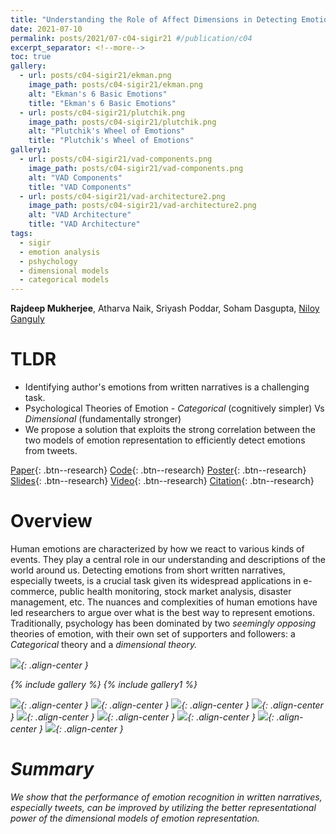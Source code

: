 ```yaml
---
title: "Understanding the Role of Affect Dimensions in Detecting Emotions from Tweets: A Multi-task Approach"
date: 2021-07-10
permalink: posts/2021/07-c04-sigir21 #/publication/c04 
excerpt_separator: <!--more-->
toc: true
gallery:
  - url: posts/c04-sigir21/ekman.png
    image_path: posts/c04-sigir21/ekman.png
    alt: "Ekman's 6 Basic Emotions"
    title: "Ekman's 6 Basic Emotions"
  - url: posts/c04-sigir21/plutchik.png
    image_path: posts/c04-sigir21/plutchik.png
    alt: "Plutchik's Wheel of Emotions"
    title: "Plutchik's Wheel of Emotions"
gallery1:
  - url: posts/c04-sigir21/vad-components.png
    image_path: posts/c04-sigir21/vad-components.png
    alt: "VAD Components"
    title: "VAD Components"
  - url: posts/c04-sigir21/vad-architecture2.png
    image_path: posts/c04-sigir21/vad-architecture2.png
    alt: "VAD Architecture"
    title: "VAD Architecture"
tags:
  - sigir
  - emotion analysis
  - pshychology
  - dimensional models
  - categorical models
---
```


<!--more-->
<b>Rajdeep Mukherjee</b>, Atharva Naik, Sriyash Poddar, Soham Dasgupta, <a href="http://www.facweb.iitkgp.ac.in/~niloy/">Niloy Ganguly</a>

# TLDR

<ul>
  <li> Identifying author's emotions from written narratives is a challenging task. </li>
  <li> Psychological Theories of Emotion - <i> Categorical </i> (cognitively simpler) Vs <i> Dimensional </i> (fundamentally stronger) </li>
  <li> We propose a solution that exploits the strong correlation between the two models of emotion representation to efficiently detect emotions from tweets. </li>
</ul>

[Paper](/files/pdf/research/c04.pdf){: .btn--research} [Code](https://github.com/atharva-naik/VADEC/){: .btn--research} [Poster](/files/pdf/research/VADEC_SIGIR2021_Poster.pdf){: .btn--research} [Slides](https://docs.google.com/presentation/d/e/2PACX-1vQpnzCkBpsfsG5ah-KKegGFc90IwTHZiLkzB76kUXlrmrz7m-6JnWl3-uTfoFs-LsNVbmPE2JqAXdHT/pub?start=false&loop=false&delayms=3000){: .btn--research} [Video](https://files.atypon.com/acm/a419079f7fed8d5a4e1e8cf5553b7139){: .btn--research} [Citation](https://dl.acm.org/doi/10.1145/3404835.3463080){: .btn--research}

# Overview

Human emotions are characterized by how we react to various kinds of events. They play a central role in our understanding and descriptions of the world around us. Detecting emotions from short written narratives, especially tweets, is a crucial task
given its widespread applications in e-commerce, public health monitoring, stock market analysis, disaster management, etc. The nuances and complexities of human emotions have led researchers to argue over what is the best way to represent emotions. Traditionally, psychology has been dominated by two <i> seemingly opposing </i> theories of emotion, with their own set of supporters and followers: a <i> Categorical </i> theory and a <i> dimensional <i> theory.

![](/images/posts/c04-sigir21/catDim.png){: .align-center }


{% include gallery %}
{% include gallery1 %}


![](/images/posts/c04-sigir21/emotions.png){: .align-center }
![](/images/posts/c04-sigir21/vad.png){: .align-center }
![](/images/posts/c04-sigir21/task.png){: .align-center }
![](/images/posts/c04-sigir21/EC_results.png){: .align-center }
![](/images/posts/c04-sigir21/VAD_results.png){: .align-center }
![](/images/posts/c04-sigir21/qualitative.png){: .align-center }
![](/images/posts/c04-sigir21/covid-subclasses.png){: .align-center }
![](/images/posts/c04-sigir21/annoyed.png){: .align-center }
![](/images/posts/c04-sigir21/optimism.png){: .align-center }

# Summary

We show that the performance of emotion recognition in written narratives, especially tweets, can be improved by utilizing the better representational power of the dimensional models of emotion representation.